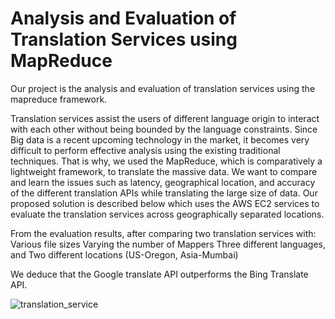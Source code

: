# Analysis and Evaluation of Translation Services using MapReduce

Our project is the analysis and evaluation of translation services using the mapreduce framework. 

Translation services assist the users of different language origin to interact with each other without being bounded by the language constraints. Since Big data is a recent upcoming technology in the market, it becomes very difficult to perform effective analysis using the existing traditional techniques. That is why, we used the MapReduce, which is comparatively a lightweight framework, to translate the massive data. We want to compare and learn the issues such as latency, geographical location, and accuracy of the different translation APIs while translating the large size of data.
Our proposed solution is described below which uses the AWS EC2 services to evaluate the translation services across geographically separated locations. 

From the evaluation results, after comparing two translation services with:
Various file sizes
Varying the number of Mappers
Three different languages, and
Two different locations (US-Oregon, Asia-Mumbai)

We deduce that the Google translate API outperforms the Bing Translate API.


![translation_service](https://cloud.githubusercontent.com/assets/12688533/22611927/3835de00-ea22-11e6-971b-60cb6f565155.jpg)


